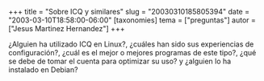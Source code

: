 +++
title = "Sobre ICQ y similares"
slug = "20030310185805394"
date = "2003-03-10T18:58:00-06:00"
[taxonomies]
tema = ["preguntas"]
autor = ["Jesus Martinez Hernandez"]
+++

¿Alguien ha utilizado ICQ en Linux?, ¿cuáles han sido sus experiencias
de configuración?, ¿cuál es el mejor o mejores programas de este tipo?,
¿qué se debe de tomar el cuenta para optimizar su uso? y ¿alguien lo ha
instalado en Debian?
